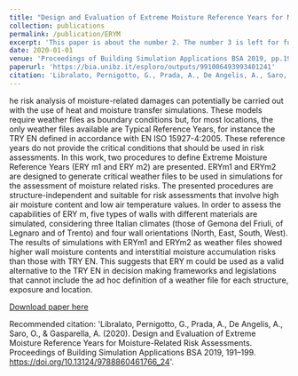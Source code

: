 ```yaml
---
title: "Design and Evaluation of Extreme Moisture Reference Years for Moisture-Related Risk Assessments"
collection: publications
permalink: /publication/ERYM
excerpt: 'This paper is about the number 2. The number 3 is left for future work.'
date: 2020-01-01
venue: 'Proceedings of Building Simulation Applications BSA 2019, pp.191-199;'
paperurl: 'https://bia.unibz.it/esploro/outputs/991006493993401241'
citation: 'Libralato, Pernigotto, G., Prada, A., De Angelis, A., Saro, O., & Gasparella, A. (2020). Design and Evaluation of Extreme Moisture Reference Years for Moisture-Related Risk Assessments. Proceedings of Building Simulation Applications BSA 2019, 191–199. https://doi.org/10.13124/9788860461766_24'
---
```

he risk analysis of moisture-related damages can potentially be carried out with the use of heat and moisture transfer simulations. These models require weather files as boundary conditions but, for most locations, the only weather files available are Typical Reference Years, for instance the TRY EN defined in accordance with EN ISO 15927-4:2005. These reference years do not provide the critical conditions that should be used in risk assessments. In this work, two procedures to define Extreme Moisture Reference Years (ERY m1 and ERY m2) are presented. ERYm1 and ERYm2 are designed to generate critical weather files to be used in simulations for the assessment of moisture related risks. The presented procedures are structure-independent and suitable for risk assessments that involve high air moisture content and low air temperature values. In order to assess the capabilities of ERY m, five types of walls with different materials are simulated, considering three Italian climates (those of Gemona del Friuli, of
Legnaro and of Trento) and four wall orientations (North, East, South, West). The results of simulations with ERYm1 and ERYm2 as weather files showed higher wall moisture contents and interstitial moisture accumulation risks than those with TRY EN. This suggests that ERY m could be used as a valid alternative to the TRY EN in decision making frameworks and legislations that cannot include the ad hoc definition of a weather file for each structure, exposure and location.

[Download paper here](http://pro.unibz.it/library/bupress/publications/fulltext/9788860461766_24.pdf)

Recommended citation: 'Libralato, Pernigotto, G., Prada, A., De Angelis, A., Saro, O., & Gasparella, A. (2020). Design and Evaluation of Extreme Moisture Reference Years for Moisture-Related Risk Assessments. Proceedings of Building Simulation Applications BSA 2019, 191–199. https://doi.org/10.13124/9788860461766_24'.
